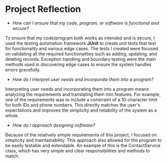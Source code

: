 # Project Reflection

- *How can I ensure that my code, program, or software is functional and
secure?*

To ensure that my code/program both works as intended and is secure, I used the
testing automation framework **JUnit** to create unit tests that test for
functionality and various edge cases. The tests I created were focused on
validating all the required functionalities such as adding, updating, and
deleting records. Exception handling and boundary testing were the main methods
used in discovering edge cases to ensure the system handles errors gracefully.

- *How do I interpret user needs and incorporate them into a program?*

Interpreting user needs and incorporating them into a program means analyzing
the requirements and translating them into features. For example, one of the
requirements was to include a constraint of a 10-character limit for both IDs
and phone numbers. This directly matches the user's expectations and improves
the simplicity and reliability of the system as a whole.

- *How do I approach designing software?*

Because of the relatively simple requirements of this project, I focused on
simplicity and maintainability. This approach also allowed for the program to be
easily testable and extendable. An example of this is the ContactService class,
which has very simple and clear responsibilities and methods to match.
